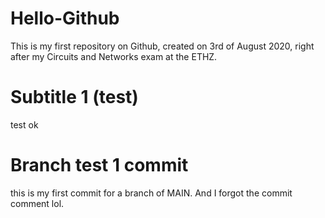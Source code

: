 # Hello-Github
This is my first repository on Github, created on 3rd of August 2020, right after my Circuits and Networks exam at the ETHZ.

# Subtitle 1 (test)
test ok

#  Branch test 1 commit
this is my first commit for a branch of MAIN. And I forgot the commit comment lol.

